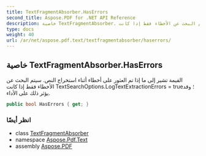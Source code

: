 ```yaml
---
title: TextFragmentAbsorber.HasErrors
second_title: Aspose.PDF for .NET API Reference
description: خاصية TextFragmentAbsorber. القيمة تشير إلى ما إذا تم العثور على أخطاء أثناء استخراج النص. سيتم البحث عن الأخطاء فقط إذا كانت TextSearchOptions.LogTextExtractionErrors = true وقد يؤثر ذلك على الأداء.
type: docs
weight: 40
url: /ar/net/aspose.pdf.text/textfragmentabsorber/haserrors/
---
```

## خاصية TextFragmentAbsorber.HasErrors

القيمة تشير إلى ما إذا تم العثور على أخطاء أثناء استخراج النص. سيتم البحث عن الأخطاء فقط إذا كانت TextSearchOptions.LogTextExtractionErrors = true؛ وقد يؤثر ذلك على الأداء.

```csharp
public bool HasErrors { get; }
```

### انظر أيضًا

* class [TextFragmentAbsorber](../)
* namespace [Aspose.Pdf.Text](../../../aspose.pdf.text/)
* assembly [Aspose.PDF](../../../)